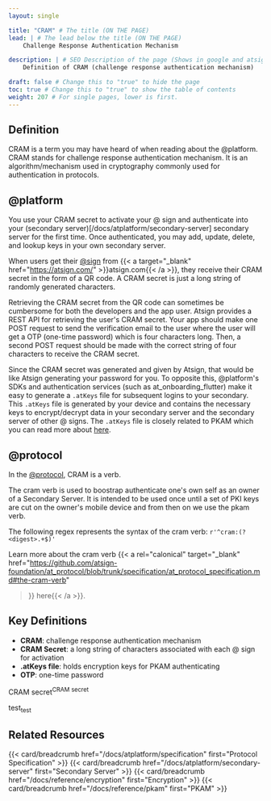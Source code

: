 ```yaml
---
layout: single

title: "CRAM" # The title (ON THE PAGE)
lead: | # The lead below the title (ON THE PAGE)
    Challenge Response Authentication Mechanism

description: | # SEO Description of the page (Shows in google and atsign.dev search)
    Definition of CRAM (challenge response authentication mechanism)

draft: false # Change this to "true" to hide the page
toc: true # Change this to "true" to show the table of contents
weight: 207 # For single pages, lower is first.
---
```


## Definition

CRAM is a term you may have heard of when reading about the @platform. CRAM stands for challenge response authentication mechanism. It is an algorithm/mechanism used in cryptography commonly used for authentication in protocols.

## @platform

You use your CRAM secret to activate your @ sign and authenticate into your (secondary server)[/docs/atplatform/secondary-server]
secondary server for the first time. Once authenticated, you may add, update, delete, and lookup keys in your own secondary server.

When users get their [@sign](/docs/reference/atsign) from {{< a target="_blank" href="https://atsign.com/" >}}atsign.com{{< /a >}},
they receive their CRAM secret in the form of a QR code. A CRAM secret is just a long string of randomly generated characters.

Retrieving the CRAM secret from the QR code can sometimes be cumbersome for both the developers and the app user.
Atsign provides a REST API for retrieving the user's CRAM secret. Your app should make one POST request to send the verification email to
the user where the user will get a OTP (one-time password) which is four characters long.
Then, a second POST request should be made with the correct string of four characters to receive the CRAM secret.

Since the CRAM secret was generated and given by Atsign, that would be like Atsign generating your password for you. To opposite this,
@platform's SDKs and authentication services (such as at_onboarding_flutter) make it easy to generate a `.atKeys` file for subsequent logins
to your secondary. This `.atKeys` file is generated by your device and contains the necessary keys to encrypt/decrypt data in your secondary
server and the secondary server of other @ signs. The `.atKeys` file is closely related to PKAM which you can read more about
[here](/docs/reference/pkam).

## @protocol

In the [@protocol](/docs/atplatform/specification), CRAM is a verb.

The cram verb is used to boostrap authenticate one's own self as an owner of a Secondary Server.
It is intended to be used once until a set of PKI keys are cut on the owner's mobile device and from then on we use the pkam verb.

The following regex represents the syntax of the cram verb: `r'^cram:(?<digest>.+$)'`

Learn more about the cram verb
{{< a
    rel="calonical"
    target="\_blank"
    href="https://github.com/atsign-foundation/at_protocol/blob/trunk/specification/at_protocol_specification.md#the-cram-verb"
>}}
    here{{< /a >}}.

## Key Definitions

-   **CRAM**: challenge response authentication mechanism
-   **CRAM Secret**: a long string of characters associated with each @ sign for activation
-   **.atKeys file**: holds encryption keys for PKAM authenticating
-   **OTP**: one-time password

CRAM secret<sup>CRAM secret</sup>

test<sub>test</sub>

## Related Resources

{{< card/breadcrumb href="/docs/atplatform/specification" first="Protocol Specification" >}}
{{< card/breadcrumb href="/docs/atplatform/secondary-server" first="Secondary Server" >}}
{{< card/breadcrumb href="/docs/reference/encryption" first="Encryption" >}}
{{< card/breadcrumb href="/docs/reference/pkam" first="PKAM" >}}
